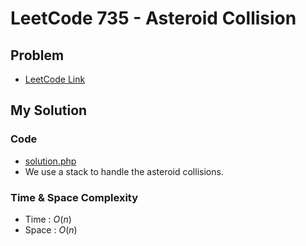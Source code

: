 # LeetCode 735 - Asteroid Collision

## Problem  
- [LeetCode Link](https://leetcode.com/problems/asteroid-collision/)

## My Solution

### Code
- [solution.php](./solution.php)
- We use a stack to handle the asteroid collisions.

### Time & Space Complexity
- Time  : $O(n)$
- Space : $O(n)$
